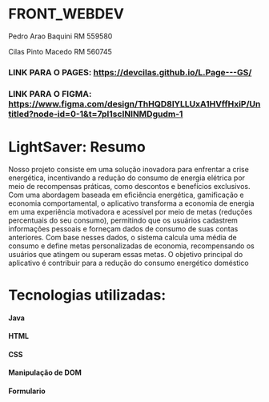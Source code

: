 # FRONT_WEBDEV


Pedro Arao Baquini RM 559580

Cilas Pinto Macedo RM 560745

### LINK PARA O PAGES: https://devcilas.github.io/L.Page---GS/
### LINK PARA O FIGMA: https://www.figma.com/design/ThHQD8lYLLUxA1HVffHxiP/Untitled?node-id=0-1&t=7pI1scINlNMDgudm-1


# LightSaver: Resumo

Nosso projeto consiste em uma solução inovadora para enfrentar a crise energética, incentivando a redução do consumo de energia elétrica por meio de recompensas práticas, como descontos e benefícios exclusivos. Com uma abordagem baseada em eficiência energética, gamificação e economia comportamental, o aplicativo transforma a economia de energia em uma experiência motivadora e acessível por meio de metas (reduções percentuais do seu consumo), permitindo que os usuários cadastrem informações pessoais e forneçam dados de consumo de suas contas anteriores. Com base nesses dados, o sistema calcula uma média de consumo e define metas personalizadas de economia, recompensando os usuários que atingem ou superam essas metas. O objetivo principal do aplicativo é contribuir para a redução do consumo energético doméstico

# Tecnologias utilizadas:

#### Java
#### HTML
#### CSS
#### Manipulação de DOM
#### Formulario

